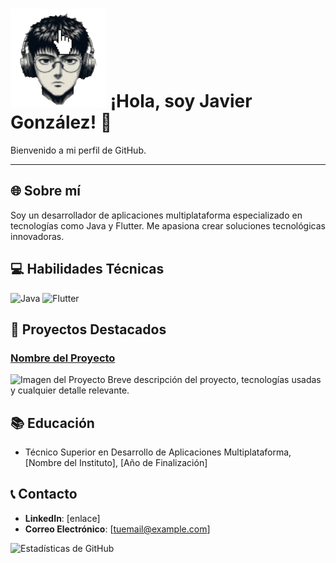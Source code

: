 # ![sprites](sprite2.png) ¡Hola, soy Javier González! 👋

Bienvenido a mi perfil de GitHub. 

---

## 🌐 Sobre mí
Soy un desarrollador de aplicaciones multiplataforma especializado en tecnologías como Java y Flutter. Me apasiona crear soluciones tecnológicas innovadoras.

## 💻 Habilidades Técnicas
![Java](https://img.shields.io/badge/-Java-red?style=flat-square&logo=java)
![Flutter](https://img.shields.io/badge/-Flutter-02569B?style=flat-square&logo=flutter)

## 📂 Proyectos Destacados
### [Nombre del Proyecto](link-al-repo)
![Imagen del Proyecto](URL_DE_LA_IMAGEN)
Breve descripción del proyecto, tecnologías usadas y cualquier detalle relevante.

## 📚 Educación
- Técnico Superior en Desarrollo de Aplicaciones Multiplataforma, [Nombre del Instituto], [Año de Finalización]

## 📞 Contacto
- **LinkedIn**: [enlace]
- **Correo Electrónico**: [tuemail@example.com]

![Estadísticas de GitHub](https://github-readme-stats.vercel.app/api?username=gonzgimnzjavier&show_icons=true)
